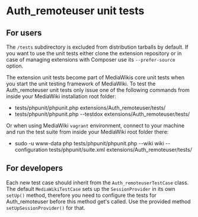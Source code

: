 Auth_remoteuser unit tests
==========================

For users
---------

The `/tests` subdirectory is excluded from distribution tarballs by default. If
you want to use the unit tests either clone the extension repository or in case
of managing extensions with Composer use its `--prefer-source` option.

The extension unit tests become part of MediaWikis core unit tests when you start
the unit testing framework of MediaWiki. To test the Auth_remoteuser unit tests
only issue one of the following commands from inside your MediaWiki installation
root folder:

*
    tests/phpunit/phpunit.php extensions/Auth_remoteuser/tests/
*
    tests/phpunit/phpunit.php --testdox extensions/Auth_remoteuser/tests/

Or when using MediaWiki `vagrant` environment, connect to your machine and run
the test suite from inside your MediaWiki root folder there:

*
    sudo -u www-data php tests/phpunit/phpunit.php --wiki wiki --configuration tests/phpunit/suite.xml extensions/Auth_remoteuser/tests/

For developers
--------------

Each new test case should inherit from the `Auth_remoteuserTestCase` class. The
default `MediaWikiTestCase` sets up the `SessionProvider` in its own `setUp()`
method, therefore you need to configure the tests for Auth_remoteuser before
this method get's called. Use the provided method `setUpSessionProvider()` for
that.

